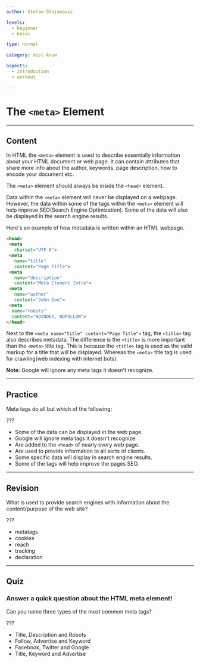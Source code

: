 ```yaml
---
author: Stefan-Stojanovic

levels:
  - beginner
  - basic

type: normal

category: must-know

aspects:
  - introduction
  - workout

---
```

# The `<meta>` Element
---
## Content

In HTML the `<meta>` element is used to describe essentially information about your HTML document or web page. It can contain attributes that share more info about the author, keywords, page description, how to encode your document etc.

The `<meta>` element should always be inside the `<head>` element.

Data within the `<meta>` element will never be displayed on a webpage. However, the data within some of the tags within the `<meta>` element will help improve SEO(Search Engine Optimization). Some of the data will also be displayed in the search engine results.

Here's an example of how metadata is written within an HTML webpage.
```html
<head>
 <meta
   charset="UTF-8">
 <meta
   name="title"
   content="Page Title">
 <meta
   name="description"
   content="Meta Element Intro">
 <meta
   name="author"
   content="John Doe">
 <meta
  name="robots"
  content="NOINDEX, NOFOLLOW">
</head>
```

Next to the `<meta name="title" content="Page Title">` tag, the `<title>` tag also describes metadata. The difference is the `<title>` is more important than the `<meta>` title tag. This is because the `<title>` tag is used as the valid markup for a title that will be displayed. Whereas the `<meta>` title tag is used for crawling(web indexing with internet bots).

**Note:** Google will ignore any meta tags it doesn't recognize.

---
## Practice

Meta tags do all but which of the following:

???

* Some of the data can be displayed in the web page.
* Google will ignore meta tags it doesn't recognize.
* Are added to the `<head>` of nearly every web page.
* Are used to provide information to all sorts of clients.
* Some specific data will display in search engine results.
* Some of the tags will help improve the pages SEO.

---
## Revision

What is used to provide search engines with information about the content/purpose of the web site?

???

* metatags
* cookies
* reach
* tracking
* declaration

---
## Quiz

### Answer a quick question about the HTML meta element!

Can you name three types of the most common meta tags?

???

* Title, Description and Robots
* Follow, Advertise and Keyword
* Facebook, Twitter and Google
* Title, Keyword and Advertise
 
